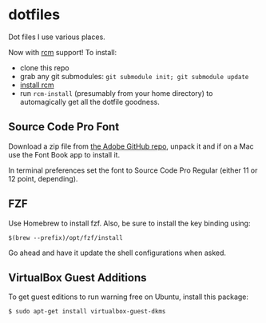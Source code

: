 dotfiles
========

Dot files I use various places.

Now with [rcm](http://thoughtbot.github.io/rcm/) support! To install:

  - clone this repo
  - grab any git submodules: `git submodule init; git submodule update`
  - [install rcm](https://github.com/thoughtbot/rcm#installation)
  - run `rcm-install` (presumably from your home directory) to automagically get all the dotfile goodness.

## Source Code Pro Font

Download a zip file from [the Adobe GitHub repo](https://github.com/adobe-fonts/source-code-pro), unpack it and if on a Mac use the Font Book app to install it.

In terminal preferences set the font to Source Code Pro Regular (either 11 or 12 point, depending).

## FZF

Use Homebrew to install fzf. Also, be sure to install the key binding using:

```
$(brew --prefix)/opt/fzf/install
```

Go ahead and have it update the shell configurations when asked.

## VirtualBox Guest Additions

To get guest editions to run warning free on Ubuntu, install this package:

```
$ sudo apt-get install virtualbox-guest-dkms
```
